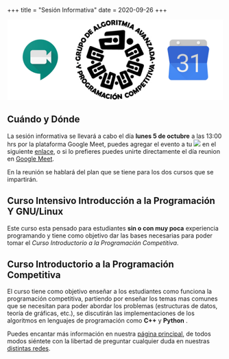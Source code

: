 +++
title = "Sesión Informativa"
date = 2020-09-26
+++

![Sesión Informativa](/sesion_informativa.png "Sesión Informativa")
## Cuándo y Dónde
La sesión informativa se llevará a cabo el día **lunes 5 de octubre** a las
13:00 hrs por la plataforma Google Meet, puedes agregar el evento a tu 
  <a target="_blank" href="https://calendar.google.com/event?action=TEMPLATE&amp;tmeid=NzVpZ3FuNmhoczZxc2s5MGgwZHVzaTRpcG0gbXVjaW5vYWJAbQ&amp;tmsrc=mucinoab%40gmail.com"><img border="0" src="https://www.google.com/calendar/images/ext/gc_button1_es.gif"></a> en el siguiente [enlace](https://calendar.google.com/event?action=TEMPLATE&tmeid=NzVpZ3FuNmhoczZxc2s5MGgwZHVzaTRpcG0gbXVjaW5vYWJAbQ&tmsrc=mucinoab%40email.com), o si lo prefieres puedes unirte directamente el día reunion en  [Google Meet](https://meet.google.com/yfz-nvae-coh).

<!-- more -->

En la reunión se hablará del plan que se tiene para los dos cursos que se
impartirán.   

## Curso Intensivo Introducción a la Programación Y GNU/Linux

  Este curso esta pensado para estudiantes **sin o con muy poca** experiencia
  programando y tiene como objetivo dar las bases necesarias para poder tomar el
  *Curso Introductorio a la Programación Competitiva*. 


## Curso Introductorio a la Programación Competitiva 
 El curso tiene como objetivo enseñar a los estudiantes como funciona la programación competitiva, partiendo por enseñar los temas mas  comunes que se necesitan para poder abordar los problemas (estructuras de datos, teoría de gráficas, etc.), se discutirán las implementaciones de los algoritmos en lenguajes de programación como **C++** y **Python** .

 
 Puedes encantar más información en nuestra [página principal](https://club-de-algoritmia-acatlan-guapa.github.io/), de todos modos siéntete con la libertad de preguntar cualquier duda en nuestras [distintas redes](https://club-de-algoritmia-acatlan-guapa.github.io/contacto/). 
